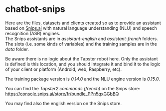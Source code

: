 # chatbot-snips

Here are the files, datasets and clients created so as to provide an assistant based on [Snips.ai](https://snips.ai/ "Web site of Snips.ai") with natural language understanding (NLU) and speech recognition (ASR) engines.  
The Snips assistants are in _assistant-english_ and _assistant-french_ folders.  
The slots (i.e. some kinds of variables) and the training samples are in the _data_ folder.  

Be aware there is no logic about the Tapster robot here. Only the assistant is defined is this location, and you should integrate it and bind it to the logic of your client or platform (Android, web, Raspberry, etc).  

The training package version is _0.14.0_ and the NLU engine version is _0.15.0_.

You can find the _Tapster2 commands (french)_ on the Snips store: https://console.snips.ai/store/fr/bundle_PPn5qxGGbBQ

You may find also the english version on the Snips store.